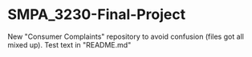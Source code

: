 # SMPA_3230-Final-Project
New "Consumer Complaints" repository to avoid confusion (files got all mixed up).
Test text in "README.md"